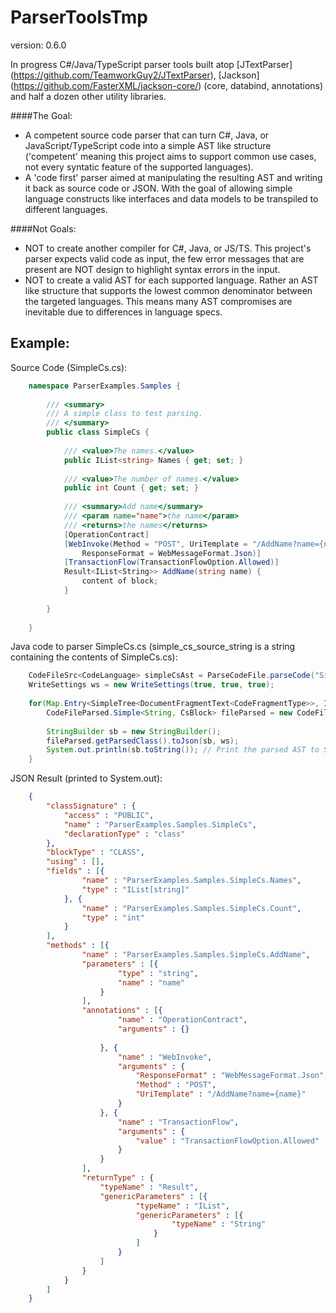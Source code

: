 ParserToolsTmp
==============
version: 0.6.0

In progress C#/Java/TypeScript parser tools built atop [JTextParser] (https://github.com/TeamworkGuy2/JTextParser), [Jackson] (https://github.com/FasterXML/jackson-core/) (core, databind, annotations) and half a dozen other utility libraries. 

####The Goal:
* A competent source code parser that can turn C#, Java, or JavaScript/TypeScript code into a simple AST like structure ('competent' meaning this project aims to support common use cases, not every syntatic feature of the supported languages). 
* A 'code first' parser aimed at manipulating the resulting AST and writing it back as source code or JSON.  With the goal of allowing simple language constructs like interfaces and data models to be transpiled to different languages. 

####Not Goals: 
* NOT to create another compiler for C#, Java, or JS/TS. This project's parser expects valid code as input, the few error messages that are present are NOT design to highlight syntax errors in the input. 
* NOT to create a valid AST for each supported language. Rather an AST like structure that supports the lowest common denominator between the targeted languages. This means many AST compromises are inevitable due to differences in language specs. 


Example:
--------

Source Code (SimpleCs.cs):
```C#
	namespace ParserExamples.Samples {
	
		/// <summary>
		/// A simple class to test parsing.
		/// </summary>
		public class SimpleCs {
	
			/// <value>The names.</value>
			public IList<string> Names { get; set; }
	
			/// <value>The number of names.</value>
			public int Count { get; set; }
	
			/// <summary>Add name</summary>
			/// <param name="name">the name</param>
			/// <returns>the names</returns>
			[OperationContract]
			[WebInvoke(Method = "POST", UriTemplate = "/AddName?name={name}",
				ResponseFormat = WebMessageFormat.Json)]
			[TransactionFlow(TransactionFlowOption.Allowed)]
			Result<IList<String>> AddName(string name) {
				content of block;
			}
	
		}
	
	}
```


Java code to parser SimpleCs.cs (simple_cs_source_string is a string containing the contents of SimpleCs.cs):
```Java
	CodeFileSrc<CodeLanguage> simpleCsAst = ParseCodeFile.parseCode("SimpleCs.cs", CodeLanguageOptions.C_SHARP, simple_cs_source_string);
	WriteSettings ws = new WriteSettings(true, true, true);
	
	for(Map.Entry<SimpleTree<DocumentFragmentText<CodeFragmentType>>, IntermClass.SimpleImpl<CsBlock>> block : CodeLanguageOptions.C_SHARP.getExtractor().extractClassFieldsAndMethodSignatures(simpleCsAst.getDoc())) {
		CodeFileParsed.Simple<String, CsBlock> fileParsed = new CodeFileParsed.Simple<>("SimpleCs.cs", block.getValue(), block.getKey());
	
		StringBuilder sb = new StringBuilder();
		fileParsed.getParsedClass().toJson(sb, ws);
		System.out.println(sb.toString()); // Print the parsed AST to System.out
	}
```


JSON Result (printed to System.out):
```JSON
	{
		"classSignature" : {
			"access" : "PUBLIC",
			"name" : "ParserExamples.Samples.SimpleCs",
			"declarationType" : "class"
		},
		"blockType" : "CLASS",
		"using" : [],
		"fields" : [{
				"name" : "ParserExamples.Samples.SimpleCs.Names",
				"type" : "IList[string]"
			}, {
				"name" : "ParserExamples.Samples.SimpleCs.Count",
				"type" : "int"
			}
		],
		"methods" : [{
				"name" : "ParserExamples.Samples.SimpleCs.AddName",
				"parameters" : [{
						"type" : "string",
						"name" : "name"
					}
				],
				"annotations" : [{
						"name" : "OperationContract",
						"arguments" : {}
	
					}, {
						"name" : "WebInvoke",
						"arguments" : {
							"ResponseFormat" : "WebMessageFormat.Json",
							"Method" : "POST",
							"UriTemplate" : "/AddName?name={name}"
						}
					}, {
						"name" : "TransactionFlow",
						"arguments" : {
							"value" : "TransactionFlowOption.Allowed"
						}
					}
				],
				"returnType" : {
					"typeName" : "Result",
					"genericParameters" : [{
							"typeName" : "IList",
							"genericParameters" : [{
									"typeName" : "String"
								}
							]
						}
					]
				}
			}
		]
	}
```
